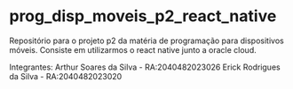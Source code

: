 # prog_disp_moveis_p2_react_native
Repositório para o projeto p2 da matéria de programação para dispositivos móveis. Consiste em utilizarmos o react native junto a oracle cloud.

Integrantes:
  Arthur Soares da Silva   - RA:2040482023026
  Erick Rodrigues da Silva - RA:2040482023020
